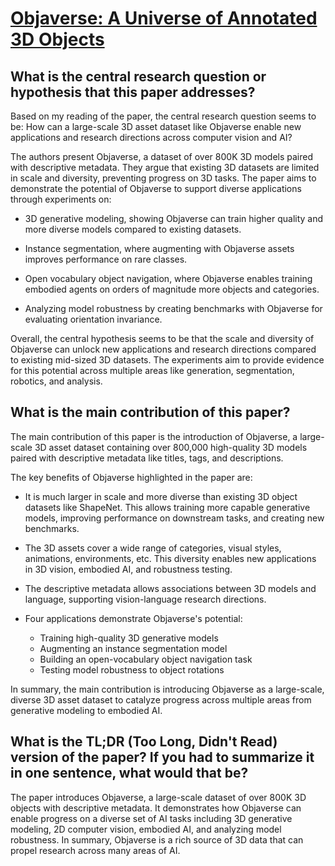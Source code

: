 # [Objaverse: A Universe of Annotated 3D Objects](https://arxiv.org/abs/2212.08051)

## What is the central research question or hypothesis that this paper addresses?

 Based on my reading of the paper, the central research question seems to be: How can a large-scale 3D asset dataset like Objaverse enable new applications and research directions across computer vision and AI?

The authors present Objaverse, a dataset of over 800K 3D models paired with descriptive metadata. They argue that existing 3D datasets are limited in scale and diversity, preventing progress on 3D tasks. The paper aims to demonstrate the potential of Objaverse to support diverse applications through experiments on:

- 3D generative modeling, showing Objaverse can train higher quality and more diverse models compared to existing datasets. 

- Instance segmentation, where augmenting with Objaverse assets improves performance on rare classes.

- Open vocabulary object navigation, where Objaverse enables training embodied agents on orders of magnitude more objects and categories. 

- Analyzing model robustness by creating benchmarks with Objaverse for evaluating orientation invariance.

Overall, the central hypothesis seems to be that the scale and diversity of Objaverse can unlock new applications and research directions compared to existing mid-sized 3D datasets. The experiments aim to provide evidence for this potential across multiple areas like generation, segmentation, robotics, and analysis.


## What is the main contribution of this paper?

 The main contribution of this paper is the introduction of Objaverse, a large-scale 3D asset dataset containing over 800,000 high-quality 3D models paired with descriptive metadata like titles, tags, and descriptions. 

The key benefits of Objaverse highlighted in the paper are:

- It is much larger in scale and more diverse than existing 3D object datasets like ShapeNet. This allows training more capable generative models, improving performance on downstream tasks, and creating new benchmarks.

- The 3D assets cover a wide range of categories, visual styles, animations, environments, etc. This diversity enables new applications in 3D vision, embodied AI, and robustness testing.

- The descriptive metadata allows associations between 3D models and language, supporting vision-language research directions.

- Four applications demonstrate Objaverse's potential:
    - Training high-quality 3D generative models
    - Augmenting an instance segmentation model
    - Building an open-vocabulary object navigation task 
    - Testing model robustness to object rotations

In summary, the main contribution is introducing Objaverse as a large-scale, diverse 3D asset dataset to catalyze progress across multiple areas from generative modeling to embodied AI.


## What is the TL;DR (Too Long, Didn't Read) version of the paper? If you had to summarize it in one sentence, what would that be?

 The paper introduces Objaverse, a large-scale dataset of over 800K 3D objects with descriptive metadata. It demonstrates how Objaverse can enable progress on a diverse set of AI tasks including 3D generative modeling, 2D computer vision, embodied AI, and analyzing model robustness. In summary, Objaverse is a rich source of 3D data that can propel research across many areas of AI.
